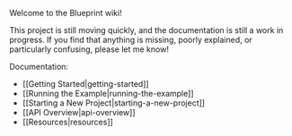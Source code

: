 Welcome to the Blueprint wiki!

This project is still moving quickly, and the documentation is still a work in progress. If you find that anything is missing, poorly explained, or particularly confusing, please let me know!

Documentation:
* [[Getting Started|getting-started]]
* [[Running the Example|running-the-example]]
* [[Starting a New Project|starting-a-new-project]]
* [[API Overview|api-overview]]
* [[Resources|resources]]
